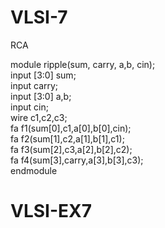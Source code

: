 # VLSI-7

RCA 

module ripple(sum, carry, a,b, cin);  
input [3:0] sum;  
input carry;  
input [3:0] a,b;  
input cin;  
wire c1,c2,c3;  
fa f1(sum[0],c1,a[0],b[0],cin);  
fa f2(sum[1],c2,a[1],b[1],c1);  
fa f3(sum[2],c3,a[2],b[2],c2);  
fa f4(sum[3],carry,a[3],b[3],c3);  
endmodule
# VLSI-EX7
